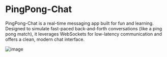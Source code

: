 # PingPong-Chat
PingPong-Chat is a real-time messaging app built for fun and learning. Designed to simulate fast-paced back-and-forth conversations (like a ping pong match), it leverages WebSockets for low-latency communication and offers a clean, modern chat interface.

![image](https://github.com/user-attachments/assets/2d2620e8-0d46-4f3b-9a54-a13113cfdd86)
